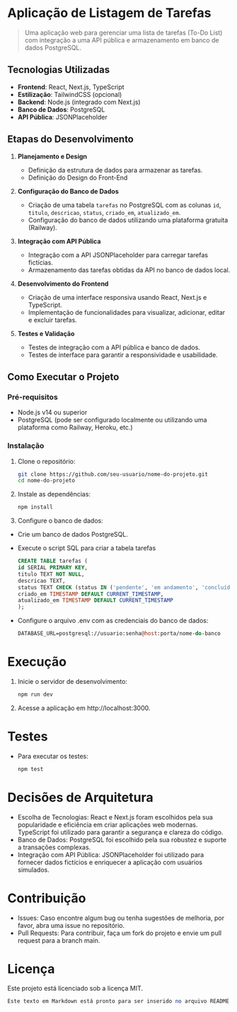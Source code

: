 # Aplicação de Listagem de Tarefas

> Uma aplicação web para gerenciar uma lista de tarefas (To-Do List) com integração a uma API pública e armazenamento em banco de dados PostgreSQL.

## Tecnologias Utilizadas

- **Frontend**: React, Next.js, TypeScript
- **Estilização**: TailwindCSS (opcional)
- **Backend**: Node.js (integrado com Next.js)
- **Banco de Dados**: PostgreSQL
- **API Pública**: JSONPlaceholder

## Etapas do Desenvolvimento

1. **Planejamento e Design**
   - Definição da estrutura de dados para armazenar as tarefas.
   - Definição do Design do Front-End

2. **Configuração do Banco de Dados**
   - Criação de uma tabela `tarefas` no PostgreSQL com as colunas `id`, `titulo`, `descricao`, `status`, `criado_em`, `atualizado_em`.
   - Configuração do banco de dados utilizando uma plataforma gratuita (Railway).

3. **Integração com API Pública**
   - Integração com a API JSONPlaceholder para carregar tarefas fictícias.
   - Armazenamento das tarefas obtidas da API no banco de dados local.

4. **Desenvolvimento do Frontend**
   - Criação de uma interface responsiva usando React, Next.js e TypeScript.
   - Implementação de funcionalidades para visualizar, adicionar, editar e excluir tarefas.

5. **Testes e Validação**
   - Testes de integração com a API pública e banco de dados.
   - Testes de interface para garantir a responsividade e usabilidade.

## Como Executar o Projeto

### Pré-requisitos

- Node.js v14 ou superior
- PostgreSQL (pode ser configurado localmente ou utilizando uma plataforma como Railway, Heroku, etc.)

### Instalação

1. Clone o repositório:
   ```bash
   git clone https://github.com/seu-usuario/nome-do-projeto.git
   cd nome-do-projeto
   ```

2. Instale as dependências:
    ```bash
    npm install
    ```
3. Configure o banco de dados:

- Crie um banco de dados PostgreSQL.

- Execute o script SQL para criar a tabela tarefas

    ```sql
    CREATE TABLE tarefas (
    id SERIAL PRIMARY KEY,
    titulo TEXT NOT NULL,
    descricao TEXT,
    status TEXT CHECK (status IN ('pendente', 'em andamento', 'concluída')),
    criado_em TIMESTAMP DEFAULT CURRENT_TIMESTAMP,
    atualizado_em TIMESTAMP DEFAULT CURRENT_TIMESTAMP
    );
    ```
- Configure o arquivo .env com as credenciais do banco de dados:
    ```perl
    DATABASE_URL=postgresql://usuario:senha@host:porta/nome-do-banco
    ```
# Execução
1. Inicie o servidor de desenvolvimento: 
    ```bash
    npm run dev
    ```
2. Acesse a aplicação em http://localhost:3000.

# Testes
- Para executar os testes:
    ```bash
    npm test
    ```
# Decisões de Arquitetura
- Escolha de Tecnologias: React e Next.js foram escolhidos pela sua popularidade e eficiência em criar aplicações web modernas. TypeScript foi utilizado para garantir a segurança e clareza do código.
- Banco de Dados: PostgreSQL foi escolhido pela sua robustez e suporte a transações complexas.
- Integração com API Pública: JSONPlaceholder foi utilizado para fornecer dados fictícios e enriquecer a aplicação com usuários simulados.

# Contribuição
- Issues: Caso encontre algum bug ou tenha sugestões de melhoria, por favor, abra uma issue no repositório.
- Pull Requests: Para contribuir, faça um fork do projeto e envie um pull request para a branch main.

# Licença
Este projeto está licenciado sob a licença MIT.

```perl
Este texto em Markdown está pronto para ser inserido no arquivo README.md do seu projeto.
```

